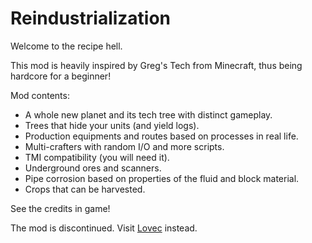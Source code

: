 <h1> Reindustrialization </h1>
<p> Welcome to the recipe hell. </p>
<p> This mod is heavily inspired by Greg's Tech from Minecraft, thus being hardcore for a beginner! <p>
<p> Mod contents: </p>
<ul>
  <li> A whole new planet and its tech tree with distinct gameplay. </li>
  <li> Trees that hide your units (and yield logs). </li>
  <li> Production equipments and routes based on processes in real life. </li>
  <li> Multi-crafters with random I/O and more scripts. </li>
  <li> TMI compatibility (you will need it). </li>
  <li> Underground ores and scanners. </li>
  <li> Pipe corrosion based on properties of the fluid and block material. </li>
  <li> Crops that can be harvested. </li>
</ul>
<p> See the credits in game! </p>

The mod is discontinued. Visit [Lovec](https://github.com/HuanXefh/Lovecraftian-Library) instead.
